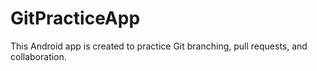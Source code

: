 # GitPracticeApp
This Android app is created to practice Git branching, pull requests, and collaboration.
